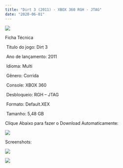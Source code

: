 ```yaml
---
title: "Dirt 3 (2011) - XBOX 360 RGH - JTAG"
date: "2020-06-01"
---
```


[![](https://1.bp.blogspot.com/-iOaOvmgFeQU/XtVJoK5hFbI/AAAAAAAAIzY/Jtr6giwzyIQXvqU78vFzxvbhQcPyaPx_QCK4BGAsYHg/s320/264510-dirt-3-complete-edition-xbox-360-front-cover.jpg)](https://1.bp.blogspot.com/-iOaOvmgFeQU/XtVJoK5hFbI/AAAAAAAAIzY/Jtr6giwzyIQXvqU78vFzxvbhQcPyaPx_QCK4BGAsYHg/264510-dirt-3-complete-edition-xbox-360-front-cover.jpg)

Ficha Técnica

 Titulo do jogo: Dirt 3

 Ano de lançamento: 2011

 Idioma: Multi

 Gênero: Corrida

 Console: XBOX 360

 Desbloqueio: RGH – JTAG

 Formato: Default.XEX

 Tamanho: 5,48 GB

Clique Abaixo para fazer o Download Automaticamente:

[![](https://1.bp.blogspot.com/-eNerQjlxWXg/Xsyoy1YwxPI/AAAAAAAAG8o/qs-0XGNQDR4jSn0uGinE3EzKZZ6GoZnEACPcBGAYYCw/s1600/LINK1.png)](https://zee.gl/EZVuI)

Screenshots:

[![](https://1.bp.blogspot.com/-HY-kGOjJTWs/XtVJolYayyI/AAAAAAAAIzc/gdO5EZsMfQUaYg5OUfngKbd4zCYgRB7gQCK4BGAsYHg/w400-h225/maxresdefault{df0b4067d4cf89da3ca8e6c7a68e90e99b01985f87ec33497998002e9f13b411}2B{df0b4067d4cf89da3ca8e6c7a68e90e99b01985f87ec33497998002e9f13b411}25282{df0b4067d4cf89da3ca8e6c7a68e90e99b01985f87ec33497998002e9f13b411}2529.jpg)](https://1.bp.blogspot.com/-HY-kGOjJTWs/XtVJolYayyI/AAAAAAAAIzc/gdO5EZsMfQUaYg5OUfngKbd4zCYgRB7gQCK4BGAsYHg/maxresdefault{df0b4067d4cf89da3ca8e6c7a68e90e99b01985f87ec33497998002e9f13b411}2B{df0b4067d4cf89da3ca8e6c7a68e90e99b01985f87ec33497998002e9f13b411}25282{df0b4067d4cf89da3ca8e6c7a68e90e99b01985f87ec33497998002e9f13b411}2529.jpg)

[![](https://1.bp.blogspot.com/-Mb7rxotNzbI/XtVJpLsWZuI/AAAAAAAAIzg/Vss4ZedESOIOJS3lkVRrDojS4jE1QzZpQCK4BGAsYHg/w400-h225/maxresdefault.jpg)](https://1.bp.blogspot.com/-Mb7rxotNzbI/XtVJpLsWZuI/AAAAAAAAIzg/Vss4ZedESOIOJS3lkVRrDojS4jE1QzZpQCK4BGAsYHg/maxresdefault.jpg)
